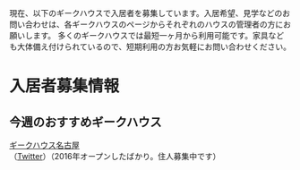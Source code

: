 
現在、以下のギークハウスで入居者を募集しています。入居希望、見学などのお問い合わせは、各ギークハウスのページからそれぞれのハウスの管理者の方にお願いします。 多くのギークハウスでは最短一ヶ月から利用可能です。家具なども大体備え付けられているので、短期利用の方お気軽にお問い合わせください。


# 入居者募集情報

## 今週のおすすめギークハウス

<a href="https://www.facebook.com/geek.nagoya/">ギークハウス名古屋</a> （<a href="https://twitter.com/setoshi66/status/768373615536447488">Twitter</a>）（2016年オープンしたばかり。住人募集中です）</li>
